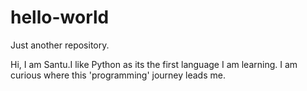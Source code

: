 # hello-world
Just another repository.

Hi,
I am Santu.I like Python as its the first language I am learning.
I am curious where this 'programming' journey leads me.
